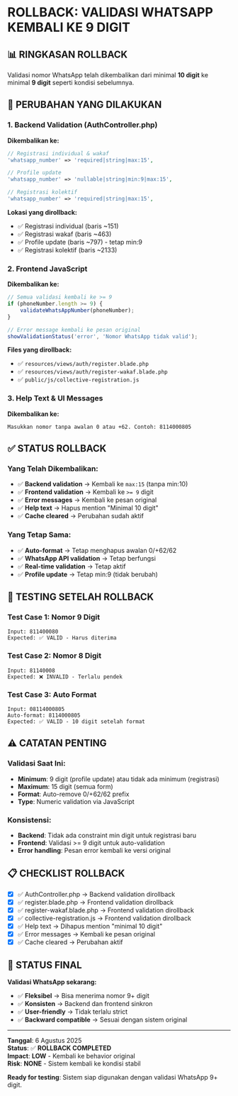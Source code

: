 # ROLLBACK: VALIDASI WHATSAPP KEMBALI KE 9 DIGIT

## 📊 RINGKASAN ROLLBACK

Validasi nomor WhatsApp telah dikembalikan dari minimal **10 digit** ke minimal **9 digit** seperti kondisi sebelumnya.

## 🔧 PERUBAHAN YANG DILAKUKAN

### **1. Backend Validation (AuthController.php)**

**Dikembalikan ke:**
```php
// Registrasi individual & wakaf
'whatsapp_number' => 'required|string|max:15',

// Profile update
'whatsapp_number' => 'nullable|string|min:9|max:15',

// Registrasi kolektif
'whatsapp_number' => 'required|string|max:15',
```

**Lokasi yang dirollback:**
- ✅ Registrasi individual (baris ~151)
- ✅ Registrasi wakaf (baris ~463)  
- ✅ Profile update (baris ~797) - tetap min:9
- ✅ Registrasi kolektif (baris ~2133)

### **2. Frontend JavaScript**

**Dikembalikan ke:**
```javascript
// Semua validasi kembali ke >= 9
if (phoneNumber.length >= 9) {
    validateWhatsAppNumber(phoneNumber);
}

// Error message kembali ke pesan original
showValidationStatus('error', 'Nomor WhatsApp tidak valid');
```

**Files yang dirollback:**
- ✅ `resources/views/auth/register.blade.php`
- ✅ `resources/views/auth/register-wakaf.blade.php`  
- ✅ `public/js/collective-registration.js`

### **3. Help Text & UI Messages**

**Dikembalikan ke:**
```
Masukkan nomor tanpa awalan 0 atau +62. Contoh: 8114000805
```

## ✅ STATUS ROLLBACK

### **Yang Telah Dikembalikan:**
- ✅ **Backend validation** → Kembali ke `max:15` (tanpa min:10)
- ✅ **Frontend validation** → Kembali ke `>= 9` digit
- ✅ **Error messages** → Kembali ke pesan original
- ✅ **Help text** → Hapus mention "Minimal 10 digit"
- ✅ **Cache cleared** → Perubahan sudah aktif

### **Yang Tetap Sama:**
- ✅ **Auto-format** → Tetap menghapus awalan 0/+62/62
- ✅ **WhatsApp API validation** → Tetap berfungsi
- ✅ **Real-time validation** → Tetap aktif
- ✅ **Profile update** → Tetap min:9 (tidak berubah)

## 🧪 TESTING SETELAH ROLLBACK

### **Test Case 1: Nomor 9 Digit**
```
Input: 811400080
Expected: ✅ VALID - Harus diterima
```

### **Test Case 2: Nomor 8 Digit**  
```
Input: 81140008
Expected: ❌ INVALID - Terlalu pendek
```

### **Test Case 3: Auto Format**
```
Input: 08114000805
Auto-format: 8114000805
Expected: ✅ VALID - 10 digit setelah format
```

## ⚠️ CATATAN PENTING

### **Validasi Saat Ini:**
- **Minimum**: 9 digit (profile update) atau tidak ada minimum (registrasi)
- **Maximum**: 15 digit (semua form)
- **Format**: Auto-remove 0/+62/62 prefix
- **Type**: Numeric validation via JavaScript

### **Konsistensi:**
- **Backend**: Tidak ada constraint min digit untuk registrasi baru
- **Frontend**: Validasi >= 9 digit untuk auto-validation
- **Error handling**: Pesan error kembali ke versi original

## 📋 CHECKLIST ROLLBACK

- [x] ✅ AuthController.php → Backend validation dirollback
- [x] ✅ register.blade.php → Frontend validation dirollback  
- [x] ✅ register-wakaf.blade.php → Frontend validation dirollback
- [x] ✅ collective-registration.js → Frontend validation dirollback
- [x] ✅ Help text → Dihapus mention "minimal 10 digit"
- [x] ✅ Error messages → Kembali ke pesan original
- [x] ✅ Cache cleared → Perubahan aktif

## 🚀 STATUS FINAL

**Validasi WhatsApp sekarang:**
- ✅ **Fleksibel** → Bisa menerima nomor 9+ digit
- ✅ **Konsisten** → Backend dan frontend sinkron
- ✅ **User-friendly** → Tidak terlalu strict
- ✅ **Backward compatible** → Sesuai dengan sistem original

---

**Tanggal**: 6 Agustus 2025  
**Status**: ✅ **ROLLBACK COMPLETED**  
**Impact**: **LOW** - Kembali ke behavior original  
**Risk**: **NONE** - Sistem kembali ke kondisi stabil

**Ready for testing**: Sistem siap digunakan dengan validasi WhatsApp 9+ digit.
